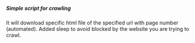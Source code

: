 ##### Simple script for crawling

It will download specific html file of the specified url with page number (automated). Added sleep to avoid blocked by the website you are trying to crawl.
